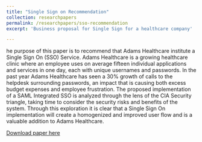 ```yaml
---
title: "Single Sign on Recommendation"
collection: researchpapers
permalink: /researchpapers/sso-recommendation
excerpt: 'Business proposal for Single Sign for a healthcare company'

---
```


he purpose of this paper is to recommend that Adams Healthcare institute a Single Sign On
(SSO) Service. Adams Healthcare is a growing healthcare clinic where an employee uses on average fifteen individual applications and services in one day, each with unique usernames and passwords. In the past year Adams Healthcare has seen a 30% growth of calls to the helpdesk surrounding passwords, an impact that is causing both excess budget expenses and employee frustration. The proposed implementation of a SAML Integrated SSO is analyzed through the lens of the CIA Security triangle, taking time to consider the security risks and benefits of the system. Through this exploration it is clear that a Single Sign On implementation will create a homogenized and improved user flow and is a valuable addition to Adams Healthcare.

[Download paper here](http://adamsallisong.github.io/files/sso_recommendation.pdf)
